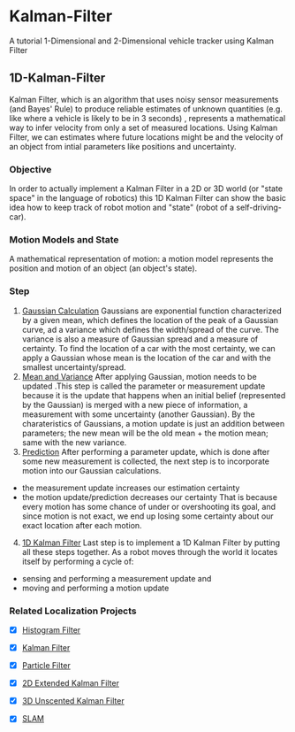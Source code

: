 # Kalman-Filter
A tutorial 1-Dimensional and 2-Dimensional vehicle tracker using Kalman Filter

## 1D-Kalman-Filter 
Kalman Filter, which is an algorithm that uses noisy sensor measurements (and Bayes' Rule) to produce reliable estimates of unknown quantities (e.g. like where a vehicle is likely to be in 3 seconds) , represents a mathematical way to infer velocity from only a set of measured locations. Using Kalman Filter, we can estimates where future locations might be and the velocity of an object from intial parameters like positions and uncertainty.

### Objective 
In order to actually implement a Kalman Filter in a 2D or 3D world (or "state space" in the language of robotics) this 1D Kalman Filter can show the basic idea  how to keep track of robot motion and "state" (robot of a self-driving-car).

### Motion Models and State
A mathematical representation of motion: a motion model represents the position and motion of an object (an object's state). 

### Step 

1. [Gaussian Calculation](/1D-Kalman-Filter/1.%20Gaussian%20Calculations.ipynb) 
Gaussians are exponential function characterized by a given mean, which defines the location of the peak of a Gaussian curve, ad a variance which defines the width/spread of the curve. The variance is also a measure of Gaussian spread and a measure of certainty. To find the location of a car with the most certainty, we can apply a Gaussian whose mean is the location of the car and with the smallest uncertainty/spread. 
2. [Mean and Variance](/1D-Kalman-Filter/2.%20New%20Mean%20and%20Variance.ipynb)
After applying Gaussian, motion needs to be updated .This step is called the parameter or measurement update because it is the update that happens when an initial belief (represented by the Gaussian) is merged with a new piece of information, a measurement with some uncertainty (another Gaussian). By the charateristics of Gaussians, a motion update is just an addition between parameters; the new mean will be the old mean + the motion mean; same with the new variance. 
3. [Prediction](/1D-Kalman-Filter/3.%20Predict%20Function.ipynb)
After performing a parameter update, which is done after some new measurement is collected, the next step is to incorporate motion into our Gaussian calculations. 
* the measurement update increases our estimation certainty
* the motion update/prediction decreases our certainty
That is because every motion has some chance of under or overshooting its goal, and since motion is not exact, we end up losing some certainty about our exact location after each motion.
4. [1D Kalman Filter](/1D-Kalman-Filter/4.%201D%20Kalman%20Filter.ipynb) 
Last step is to implement a 1D Kalman Filter by putting all these steps together. As a robot moves through the world it locates itself by performing a cycle of:
* sensing and performing a measurement update and
* moving and performing a motion update

### Related Localization Projects 
- [x] [Histogram Filter](https://github.com/tooth2/HistogramFilter)
- [x] [Kalman Filter](https://github.com/tooth2/Kalman-Filter)
- [x] [Particle Filter](https://github.com/tooth2/Robot_Particle_Fillter)
- [x] [2D Extended Kalman Filter](https://github.com/tooth2/Extended-Kalman-Filter)
- [x] [3D Unscented Kalman Filter](https://github.com/tooth2/Unscented-Kalman-Filter)
- [x] [SLAM](https://github.com/tooth2/Landmark-Detection-Tracking-SLAM)

